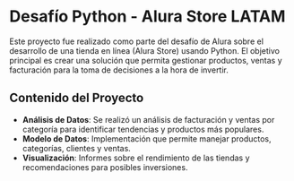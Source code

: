 # Desafío Python - Alura Store LATAM

Este proyecto fue realizado como parte del desafío de Alura sobre el desarrollo de una tienda en línea (Alura Store) usando Python. El objetivo principal es crear una solución que permita gestionar productos, ventas y facturación para la toma de decisiones a la hora de invertir.

## Contenido del Proyecto

- **Análisis de Datos**: Se realizó un análisis de facturación y ventas por categoría para identificar tendencias y productos más populares.
- **Modelo de Datos**: Implementación que permite manejar productos, categorías, clientes y ventas.
- **Visualización**: Informes sobre el rendimiento de las tiendas y recomendaciones para posibles inversiones.


